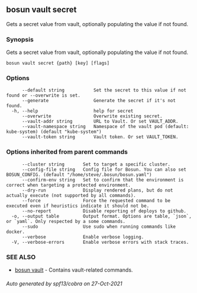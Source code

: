 ## bosun vault secret

Gets a secret value from vault, optionally populating the value if not found.

### Synopsis

Gets a secret value from vault, optionally populating the value if not found.

```
bosun vault secret {path} [key] [flags]
```

### Options

```
      --default string           Set the secret to this value if not found or --overwrite is set.
      --generate                 Generate the secret if it's not found.
  -h, --help                     help for secret
      --overwrite                Overwrite existing secret.
      --vault-addr string        URL to Vault. Or set VAULT_ADDR.
      --vault-namespace string   Namespace of the vault pod (default: kube-system) (default "kube-system")
      --vault-token string       Vault token. Or set VAULT_TOKEN.
```

### Options inherited from parent commands

```
      --cluster string       Set to target a specific cluster.
      --config-file string   Config file for Bosun. You can also set BOSUN_CONFIG. (default "/home/steve/.bosun/bosun.yaml")
      --confirm-env string   Set to confirm that the environment is correct when targeting a protected environment.
      --dry-run              Display rendered plans, but do not actually execute (not supported by all commands).
      --force                Force the requested command to be executed even if heuristics indicate it should not be.
      --no-report            Disable reporting of deploys to github.
  -o, --output table         Output format. Options are table, `json`, or `yaml`. Only respected by a some commands.
      --sudo                 Use sudo when running commands like docker.
      --verbose              Enable verbose logging.
  -V, --verbose-errors       Enable verbose errors with stack traces.
```

### SEE ALSO

* [bosun vault](bosun_vault.md)	 - Contains vault-related commands.

###### Auto generated by spf13/cobra on 27-Oct-2021
